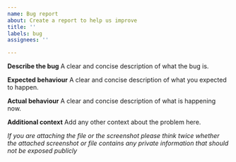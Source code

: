 ```yaml
---
name: Bug report
about: Create a report to help us improve
title: ''
labels: bug
assignees: ''

---
```


**Describe the bug**
A clear and concise description of what the bug is.

**Expected behaviour**
A clear and concise description of what you expected to happen.

**Actual behaviour**
A clear and concise description of what is happening now.

**Additional context**
Add any other context about the problem here.

_If you are attaching the file or the screenshot please think twice
whether the attached screenshot or file contains any private information
that should not be exposed publicly_
